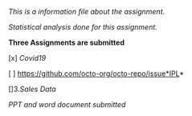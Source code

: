 *This is a information file about the assignment.*

*Statistical analysis done for this assignment.*

**Three Assignments are submitted**

[x] *Covid19*

[ ] https://github.com/octo-org/octo-repo/issue*IPL*

[]3.*Sales Data*

*PPT and word document submitted*
